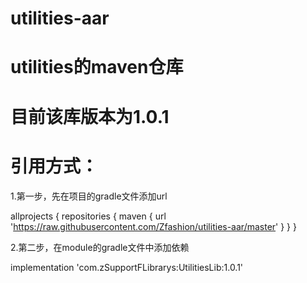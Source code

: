 # utilities-aar
# utilities的maven仓库
# 目前该库版本为1.0.1

# 引用方式：
1.第一步，先在项目的gradle文件添加url

allprojects {
    repositories {
       maven {
            url 'https://raw.githubusercontent.com/Zfashion/utilities-aar/master'
        }
    }
}

2.第二步，在module的gradle文件中添加依赖

implementation 'com.zSupportFLibrarys:UtilitiesLib:1.0.1'